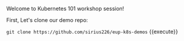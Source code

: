 Welcome to Kubernetes 101 workshop session!

First, Let's clone our demo repo:

`git clone https://github.com/sirius226/eup-k8s-demos` {{execute}}
